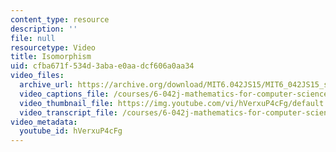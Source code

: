 ```yaml
---
content_type: resource
description: ''
file: null
resourcetype: Video
title: Isomorphism
uid: cfba671f-534d-3aba-e0aa-dcf606a0aa34
video_files:
  archive_url: https://archive.org/download/MIT6.042JS15/MIT6_042JS15_simple_isomorphism_video_ipod.mp4
  video_captions_file: /courses/6-042j-mathematics-for-computer-science-spring-2015/fcbeac07597a50a7940f696fb4422a46_hVerxuP4cFg.vtt
  video_thumbnail_file: https://img.youtube.com/vi/hVerxuP4cFg/default.jpg
  video_transcript_file: /courses/6-042j-mathematics-for-computer-science-spring-2015/2a25b47a3019fbc5894ff6d93454fd93_hVerxuP4cFg.pdf
video_metadata:
  youtube_id: hVerxuP4cFg
---
```

